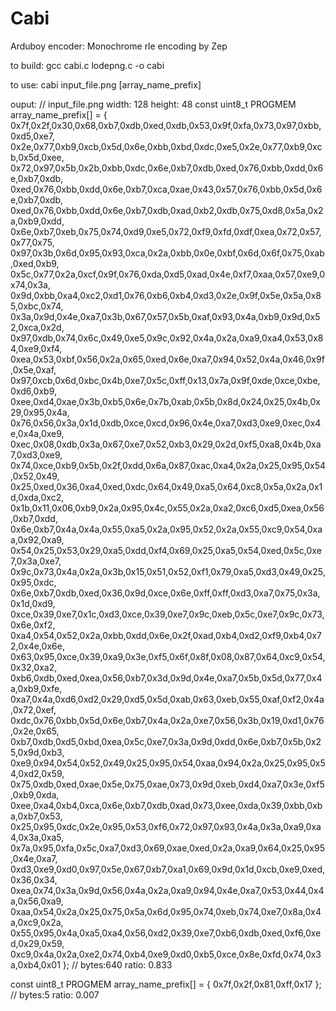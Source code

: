 # Cabi
Arduboy encoder: Monochrome rle encoding by Zep

to build:
gcc cabi.c lodepng.c -o cabi

to use:
cabi input_file.png [array_name_prefix]

ouput:
// input_file.png  width: 128 height: 48
const uint8_t PROGMEM array_name_prefix[] = {
0x7f,0x2f,0x30,0x68,0xb7,0xdb,0xed,0xdb,0x53,0x9f,0xfa,0x73,0x97,0xbb,0xd5,0xe7,
0x2e,0x77,0xb9,0xcb,0x5d,0x6e,0xbb,0xbd,0xdc,0xe5,0x2e,0x77,0xb9,0xcb,0x5d,0xee,
0x72,0x97,0x5b,0x2b,0xbb,0xdc,0x6e,0xb7,0xdb,0xed,0x76,0xbb,0xdd,0x6e,0xb7,0xdb,
0xed,0x76,0xbb,0xdd,0x6e,0xb7,0xca,0xae,0x43,0x57,0x76,0xbb,0x5d,0x6e,0xb7,0xdb,
0xed,0x76,0xbb,0xdd,0x6e,0xb7,0xdb,0xad,0xb2,0xdb,0x75,0xd8,0x5a,0x2a,0xb9,0xdd,
0x6e,0xb7,0xeb,0x75,0x74,0xd9,0xe5,0x72,0xf9,0xfd,0xdf,0xea,0x72,0x57,0x77,0x75,
0x97,0x3b,0x6d,0x95,0x93,0xca,0x2a,0xbb,0x0e,0xbf,0x6d,0x6f,0x75,0xab,0xed,0xb9,
0x5c,0x77,0x2a,0xcf,0x9f,0x76,0xda,0xd5,0xad,0x4e,0xf7,0xaa,0x57,0xe9,0x74,0x3a,
0x9d,0xbb,0xa4,0xc2,0xd1,0x76,0xb6,0xb4,0xd3,0x2e,0x9f,0x5e,0x5a,0x85,0xbc,0x74,
0x3a,0x9d,0x4e,0xa7,0x3b,0x67,0x57,0x5b,0xaf,0x93,0x4a,0xb9,0x9d,0x52,0xca,0x2d,
0x97,0xdb,0x74,0x6c,0x49,0xe5,0x9c,0x92,0x4a,0x2a,0xa9,0xa4,0x53,0x84,0xe9,0xf4,
0xea,0x53,0xbf,0x56,0x2a,0x65,0xed,0x6e,0xa7,0x94,0x52,0x4a,0x46,0x9f,0x5e,0xaf,
0x97,0xcb,0x6d,0xbc,0x4b,0xe7,0x5c,0xff,0x13,0x7a,0x9f,0xde,0xce,0xbe,0xd6,0xb9,
0xee,0xd4,0xae,0x3b,0xb5,0x6e,0x7b,0xab,0x5b,0x8d,0x24,0x25,0x4b,0x29,0x95,0x4a,
0x76,0x56,0x3a,0x1d,0xdb,0xce,0xcd,0x96,0x4e,0xa7,0xd3,0xe9,0xec,0x4e,0x4a,0xe9,
0xec,0x08,0xdb,0x3a,0x67,0xe7,0x52,0xb3,0x29,0x2d,0xf5,0xa8,0x4b,0xa7,0xd3,0xe9,
0x74,0xce,0xb9,0x5b,0x2f,0xdd,0x6a,0x87,0xac,0xa4,0x2a,0x25,0x95,0x54,0x52,0x49,
0x25,0xed,0x36,0xa4,0xed,0xdc,0x64,0x49,0xa5,0x64,0xc8,0x5a,0x2a,0x1d,0xda,0xc2,
0x1b,0x11,0x06,0xb9,0x2a,0x95,0x4c,0x55,0x2a,0xa2,0xc6,0xd5,0xea,0x56,0xb7,0xdd,
0x6e,0xb7,0x4a,0x4a,0x55,0xa5,0x2a,0x95,0x52,0x2a,0x55,0xc9,0x54,0xaa,0x92,0xa9,
0x54,0x25,0x53,0x29,0xa5,0xdd,0xf4,0x69,0x25,0xa5,0x54,0xed,0x5c,0xe7,0x3a,0xe7,
0x9c,0x73,0x4a,0x2a,0x3b,0x15,0x51,0x52,0xf1,0x79,0xa5,0xd3,0x49,0x25,0x95,0xdc,
0x6e,0xb7,0xdb,0xed,0x36,0x9d,0xce,0x6e,0xff,0xff,0xd3,0xa7,0x75,0x3a,0x1d,0xd9,
0xce,0x39,0xe7,0x1c,0xd3,0xce,0x39,0xe7,0x9c,0xeb,0x5c,0xe7,0x9c,0x73,0x6e,0xf2,
0xa4,0x54,0x52,0x2a,0xbb,0xdd,0x6e,0x2f,0xad,0xb4,0xd2,0xf9,0xb4,0x72,0x4e,0x6e,
0x63,0x95,0xce,0x39,0xa9,0x3e,0xf5,0x6f,0x8f,0x08,0x87,0x64,0xc9,0x54,0x32,0xa2,
0xb6,0xdb,0xed,0xea,0x56,0xb7,0x3d,0x9d,0x4e,0xa7,0x5b,0x5d,0x77,0x4a,0xb9,0xfe,
0xa7,0x4a,0xd6,0xd2,0x29,0xd5,0x5d,0xab,0x63,0xeb,0x55,0xaf,0xf2,0x4a,0x72,0xef,
0xdc,0x76,0xbb,0x5d,0x6e,0xb7,0x4a,0x2a,0xe7,0x56,0x3b,0x19,0xd1,0x76,0x2e,0x65,
0xb7,0xdb,0xd5,0xbd,0xea,0x5c,0xe7,0x3a,0x9d,0xdd,0x6e,0xb7,0x5b,0x25,0x9d,0xb3,
0xe9,0x94,0x54,0x52,0x49,0x25,0x95,0x54,0xaa,0x94,0x2a,0x25,0x95,0x54,0xd2,0x59,
0x75,0xdb,0xed,0xae,0x5e,0x75,0xae,0x73,0x9d,0xeb,0xd4,0xa7,0x3e,0xf5,0xb9,0xda,
0xee,0xa4,0xb4,0xca,0x6e,0xb7,0xdb,0xad,0x73,0xee,0xda,0x39,0xbb,0xba,0xb7,0x53,
0x25,0x95,0xdc,0x2e,0x95,0x53,0xf6,0x72,0x97,0x93,0x4a,0x3a,0xa9,0xa4,0x3a,0xa5,
0x7a,0x95,0xfa,0x5c,0xa7,0xd3,0x69,0xae,0xed,0x2a,0xa9,0x64,0x25,0x95,0x4e,0xa7,
0xd3,0xe9,0xd0,0x97,0x5e,0x67,0xb7,0xa1,0x69,0x9d,0x1d,0xcb,0xe9,0xed,0x36,0x34,
0xea,0x74,0x3a,0x9d,0x56,0x4a,0x2a,0xa9,0x94,0x4e,0xa7,0x53,0x44,0x4a,0x56,0xa9,
0xaa,0x54,0x2a,0x25,0x75,0x5a,0x6d,0x95,0x74,0xeb,0x74,0xe7,0x8a,0x4a,0xc9,0x2a,
0x55,0x95,0x4a,0xa5,0xa4,0x56,0xd2,0x39,0xe7,0xb6,0xdb,0xed,0xf6,0xed,0x29,0x59,
0xc9,0x4a,0x2a,0xe2,0x74,0xb4,0xe9,0xd0,0xb5,0xce,0x8e,0xfd,0x74,0x3a,0xb4,0x01
};
// bytes:640 ratio: 0.833

const uint8_t PROGMEM array_name_prefix[] = {
0x7f,0x2f,0x81,0xff,0x17
};
// bytes:5 ratio: 0.007


